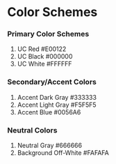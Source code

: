 # Color Schemes
### Primary Color Schemes
1. UC Red #E00122
2. UC Black #000000
3. UC White #FFFFFF

### Secondary/Accent Colors
1. Accent Dark Gray #333333
2. Accent Light Gray #F5F5F5
3. Accent Blue #0056A6

### Neutral Colors
1. Neutral Gray #666666
2. Background Off-White #FAFAFA
